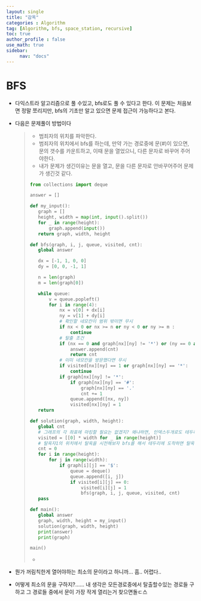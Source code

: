 ```yaml
---
layout: single
title: "감옥"
categories : Algorithm
tag: [Algorithm, bfs, space_station, recursive]
toc: true
author_profile : false
use_math: true
sidebar:
     nav: "docs"
---
```




# BFS

* 다익스트라 알고리즘으로 풀 수있고, bfs로도 풀 수 있다고 한다. 이 문제는 처음보면 정말 쪼리지만, bfs의 기초만 알고 있으면 문제 접근이 가능하다고 본다.

* 다음은 문제풀이 방법이다

  >* 범죄자의 위치를 파악한다.
  >* 범죄자의 위치에서 bfs를 하는데, 만약 가는 경로중에 문(#)이 있으면, 문의 갯수를 카운트하고, 이때 문을 열었으니, 다른 문자로 바꾸어 주어야한다.
  >* 내가 문제가 생긴이유는 문을 열고, 문을 다른 문자로 안바꾸어주어 문제가 생긴것 같다.
  >
  >```python
  >from collections import deque
  >
  >answer = []
  >
  >def my_input():
  >    graph = []
  >    height, width = map(int, input().split())
  >    for _ in range(height):
  >        graph.append(input())
  >    return graph, width, height
  >
  >def bfs(graph, i, j, queue, visited, cnt):
  >    global answer 
  >
  >    dx = [-1, 1, 0, 0]
  >    dy = [0, 0, -1, 1]
  >
  >    n = len(graph)
  >    m = len(graph[0])
  >
  >    while queue:
  >        v = queue.popleft()
  >        for i in range(4):
  >            nx = v[0] + dx[i]
  >            ny = v[1] + dy[i]
  >            # 확인할 네모칸이 범위 밖이면 무시
  >            if nx < 0 or nx >= n or ny < 0 or ny >= m :
  >                continue
  >            # 탈출 조건
  >            if (nx == 0 and graph[nx][ny] != '*') or (ny == 0 and graph[nx][ny] != '*') or (nx == n - 1 and graph[nx][ny] != '*') or (ny == m - 1 and graph[nx][ny] != '*'):
  >                answer.append(cnt)
  >                return cnt
  >            # 이미 네모칸을 방문했다면 무시
  >            if visited[nx][ny] == 1 or graph[nx][ny] == '*':
  >                continue
  >            if graph[nx][ny] != '*':
  >                if graph[nx][ny] == '#':
  >                    graph[nx][ny] == '.'
  >                    cnt += 1
  >                queue.append([nx, ny])
  >                visited[nx][ny] = 1
  >    return 
  >
  >def solution(graph, width, height):
  >    global cnt
  >    # 그래프의 각 좌표에 마킹할 필요는 없겠지? 왜냐하면, 인덱스두개로도 테두리줄에 있는지 인지가 가능하니까 
  >    visited = [[0] * width for _ in range(height)]
  >    # 탈옥자1의 위치에서 탈옥을 시전해보자 bfs를 해서 테두리에 도착하면 탈옥하는걸로 하자 
  >    cnt = 0
  >    for i in range(height):
  >        for j in range(width):
  >            if graph[i][j] == '$':
  >                queue = deque()
  >                queue.append([i, j])
  >                if visited[i][j] == 0:
  >                    visited[i][j] = 1
  >                    bfs(graph, i, j, queue, visited, cnt)
  >    pass
  >
  >def main():
  >    global answer
  >    graph, width, height = my_input()
  >    solution(graph, width, height)
  >    print(answer)
  >    print(graph)
  >
  >main()
  >```
  >
  >* 

* 뭔가 꺼림칙한게 열어야하는 최소의 문이라고 하니까... 흠.. 어렵다.. 
* 어떻게 최소의 문을 구하지?...... 내 생각은 모든경로중에서 탈출할수있는 경로들 구하고 그 경로들 중에서 문이 가장 작게 열리는거 찾으면돌ㄷ스